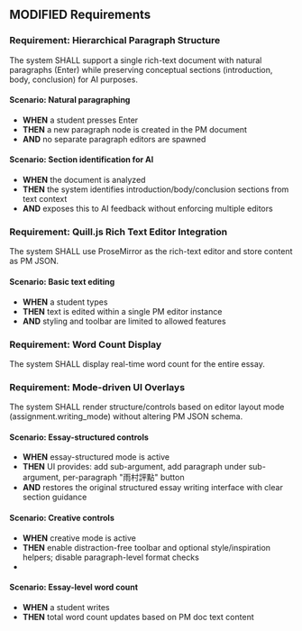 ## MODIFIED Requirements
### Requirement: Hierarchical Paragraph Structure
The system SHALL support a single rich-text document with natural paragraphs (Enter) while preserving conceptual sections (introduction, body, conclusion) for AI purposes.

#### Scenario: Natural paragraphing
- **WHEN** a student presses Enter
- **THEN** a new paragraph node is created in the PM document
- **AND** no separate paragraph editors are spawned

#### Scenario: Section identification for AI
- **WHEN** the document is analyzed
- **THEN** the system identifies introduction/body/conclusion sections from text context
- **AND** exposes this to AI feedback without enforcing multiple editors

### Requirement: Quill.js Rich Text Editor Integration
The system SHALL use ProseMirror as the rich-text editor and store content as PM JSON.

#### Scenario: Basic text editing
- **WHEN** a student types
- **THEN** text is edited within a single PM editor instance
- **AND** styling and toolbar are limited to allowed features

### Requirement: Word Count Display
The system SHALL display real-time word count for the entire essay.
### Requirement: Mode-driven UI Overlays
The system SHALL render structure/controls based on editor layout mode (assignment.writing_mode) without altering PM JSON schema.

#### Scenario: Essay-structured controls
- **WHEN** essay-structured mode is active
- **THEN** UI provides: add sub-argument, add paragraph under sub-argument, per-paragraph "雨村評點" button
- **AND** restores the original structured essay writing interface with clear section guidance

#### Scenario: Creative controls
- **WHEN** creative mode is active
- **THEN** enable distraction-free toolbar and optional style/inspiration helpers; disable paragraph-level format checks
- 

#### Scenario: Essay-level word count
- **WHEN** a student writes
- **THEN** total word count updates based on PM doc text content


